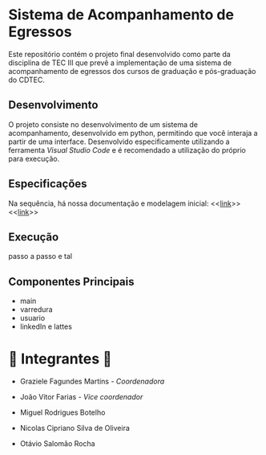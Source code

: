 #  **Sistema de Acompanhamento de Egressos** 
Este repositório contém o projeto final desenvolvido como parte da disciplina de TEC III que prevê a implementação de uma sistema de acompanhamento de egressos dos cursos de graduação e pós-graduação do CDTEC.

## Desenvolvimento
O projeto consiste no desenvolvimento de um sistema de acompanhamento, desenvolvido em python, permitindo que você interaja a partir de uma interface. Desenvolvido especificamente utilizando a ferramenta *Visual Studio Code* e é recomendado a utilização do próprio para execução.

## Especificações 
Na sequência, há nossa documentação e modelagem inicial:
<<[link](https://term.ooo)>>
<<[link](https://contexto.me)>>

## Execução
passo a passo e tal

## Componentes Principais
- main
- varredura
- usuario
- linkedIn e lattes

# 👥 **Integrantes** 👥

- Graziele Fagundes Martins - *Coordenadora*

- João Vitor Farias - *Vice coordenador*

- Miguel Rodrigues Botelho

- Nicolas Cipriano Silva de Oliveira
  
- Otávio Salomão Rocha


